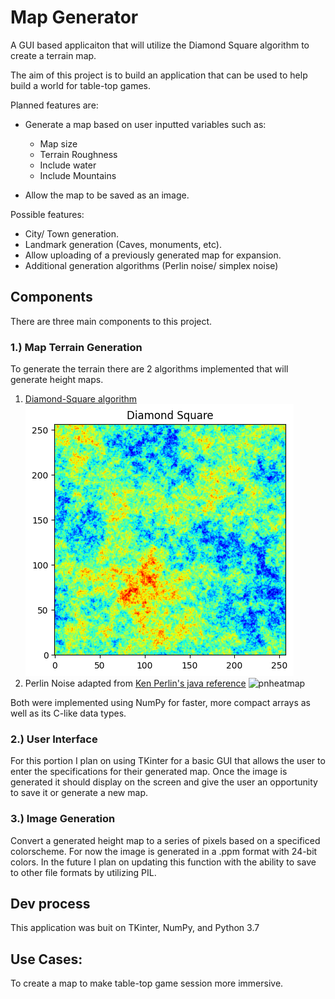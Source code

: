 # Map Generator
A GUI based applicaiton that will utilize the Diamond Square algorithm
to create a terrain map.

The aim of this project is to build an application that can be used 
to help build a world for table-top games.

Planned features are:
* Generate a map based on user inputted variables such as:
	* Map size
	* Terrain Roughness
	* Include water
	* Include Mountains

* Allow the map to be saved as an image.

Possible features:
* City/ Town generation.
* Landmark generation (Caves, monuments, etc).
* Allow uploading of a previously generated map for expansion.
* Additional generation algorithms (Perlin noise/ simplex noise)


## Components
There are three main components to this project.

### 1.) Map Terrain Generation
To generate the terrain there are 2 algorithms implemented that will generate height maps.

1. [Diamond-Square algorithm](https://en.wikipedia.org/wiki/Diamond-square_algorithm)
	![dsheatmap](https://github.com/d-romano/mapgenerator/raw/master/Images/dsheatmap.png)
2. Perlin Noise adapted from [Ken Perlin's java reference](https://mrl.cs.nyu.edu/~perlin/noise/)
	![pnheatmap](https://user-images.githubusercontent.com/65517702/98038575-32598f80-1dd2-11eb-825f-3c695c215a10.png)

Both were implemented using NumPy for faster, more compact arrays as well as its C-like data types. 

### 2.) User Interface
For this portion I plan on using TKinter for a basic GUI that allows the user to enter the specifications
for their generated map. Once the image is generated it should display on the screen and give the user
an opportunity to save it or generate a new map.

### 3.) Image Generation
Convert a generated height map to a series of pixels based on a specificed colorscheme. For now the image is generated in a .ppm format with 24-bit colors. In the future I plan on updating this function with the ability to save to other file formats by utilizing PIL.

## Dev process
This application was buit on TKinter, NumPy, and Python 3.7

## Use Cases:
To create a map to make table-top game session more immersive.

